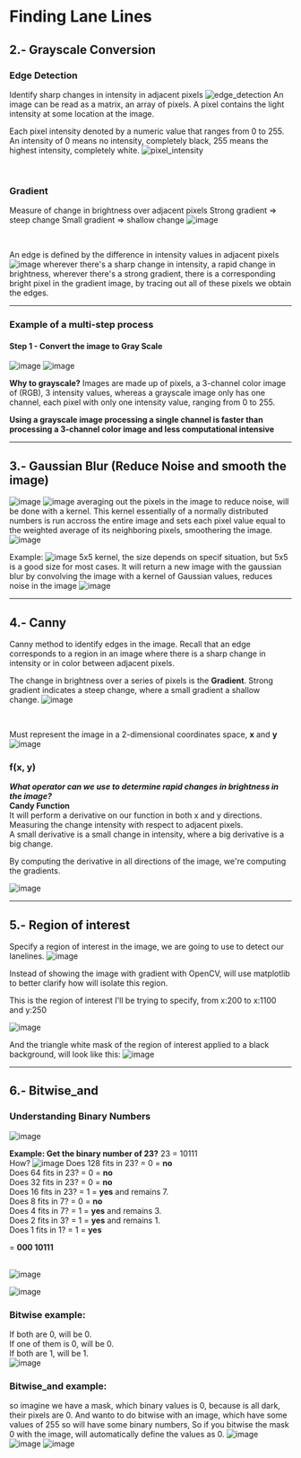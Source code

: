 # Finding Lane Lines
## 2.- Grayscale Conversion
### Edge Detection
Identify sharp changes in intensity in adjacent pixels
![edge_detection](/computer-vision/static/MD/edge_detection.png)
An image can be read as a matrix, an array of pixels.
A pixel contains the light intensity at some location at the image.

Each pixel intensity denoted by a numeric value that ranges from 0 to 255.
An intensity of 0 means no intensity, completely black,
255 means the highest intensity, completely white.
![pixel_intensity](/computer-vision/static/MD/pixel_intensity.png)

<br>

### Gradient
Measure of change in brightness over adjacent pixels
Strong gradient => steep change
Small gradient => shallow change
![image](/computer-vision/static/MD/gradient.png)

<br>

An edge is defined by the difference in intensity values in adjacent pixels 
![image](/computer-vision/static/MD/original-to-gradient.png)
wherever there's a sharp change in intensity, a rapid change in brightness, wherever there's a strong gradient, there is a corresponding bright pixel in the gradient image, by tracing out all of these pixels we obtain the edges.

---

### Example of a multi-step process
#### Step 1 - Convert the image to Gray Scale
![image](/computer-vision/static/test_lane_02.png)
![image](/computer-vision/static/MD/original-to-gray-scale.png)

**Why to grayscale?**
Images are made up of pixels, a 3-channel color image of (RGB), 3 intensity values, whereas a grayscale image only has one channel, each pixel with only one intensity value, ranging from 0 to 255.

**Using a grayscale image processing a single channel is faster than processing a 3-channel color image and less computational intensive**

---
## 3.- Gaussian Blur (Reduce Noise and smooth the image)
![image](/computer-vision/static/MD/gaussian-example.png)
![image](/computer-vision/static/MD/grayscale-image-pixels.png)
averaging out the pixels in the image to reduce noise, will be done with a kernel.
This kernel essentially of a normally distributed numbers is run accross the entire image and sets each pixel value equal to the weighted average of its neighboring pixels, smoothering the image.
![image](/computer-vision/static/MD/kernel.png)

Example:
![image](/computer-vision/static/MD/gaussian-kernel.png)
5x5 kernel, the size depends on specif situation, but 5x5 is a good size for most cases.
It will return a new image with the gaussian blur by convolving the image with a kernel of Gaussian values, reduces noise in the image
![image](/computer-vision/static/MD/gaussian-kernel-02.png)

---

## 4.- Canny
Canny method to identify edges in the image.
Recall that an edge corresponds to a region in an image where there is a sharp change in intensity or in color between adjacent pixels.

The change in brightness over a series of pixels is the **Gradient**.
Strong gradient indicates a steep change, where a small gradient a shallow change. 
![image](/computer-vision/static/MD/gradient-change.png)

<br>

Must represent the image in a 2-dimensional coordinates space, **x** and **y**
![image](/computer-vision/static/MD/x%20and%20y%20in%20gradient.png)

### f(x, y)
___What operator can we use to determine rapid changes in brightness in the image?___
<br>
**Candy Function**
<br>
It will perform a derivative on our function in both x and y directions.
Measuring the change intensity with respect to adjacent pixels. <br>
A small derivative is a small change in intensity, where a big derivative is a big change. <br>

By computing the derivative in all directions of the image, we're computing the gradients.

![image](/computer-vision/static/MD/canny_function_example.png)

---

## 5.-  Region of interest
Specify a region of interest in the image, we are going to use to detect our lanelines.
![image](/computer-vision/static/MD/region_of_interest.png)

Instead of showing the image with gradient with OpenCV, will use matplotlib to better clarify how will isolate this region.

This is the region of interest I'll be trying to specify, from x:200 to x:1100 and y:250

![image](/computer-vision/static/MD/region_to_draw.png)

And the triangle white mask of the region of interest applied to a black background, will look like this:
![image](/computer-vision/static/MD/triangle_white_mask.png)

---

## 6.- Bitwise_and
### Understanding Binary Numbers
![image](/computer-vision/static/MD/binary_numbers_and_equivalents.png)

**Example: Get the binary number of 23?**
23 = 10111 <br>
How?
![image](/computer-vision/static/MD/23_to_binary.png)
Does 128 fits in 23? = 0 = **no** <br>
Does 64 fits in 23? = 0 = **no** <br>
Does 32 fits in 23? = 0 = **no** <br>
Does 16 fits in 23? = 1 = **yes** and remains 7. <br>
Does 8 fits in 7? = 0 = **no**<br>
Does 4 fits in 7? = 1 = **yes** and remains 3. <br>
Does 2 fits in 3? = 1 = **yes** and remains 1. <br>
Does 1 fits in 1? = 1 = **yes** <br>

= **000 10111**
<br><br>

![image](/computer-vision/static/MD/0_and_255_in_region_of_interest.png)

![image](/computer-vision/static/MD/255_to_binary.png)

### Bitwise example:
If both are 0, will be 0. <br>
If one of them is 0, will be 0. <br>
If both are 1, will be 1. <br>
![image](/computer-vision/static/MD/bitwise_example.png)

### Bitwise_and example:
so imagine we have a mask, which binary values is 0, because is all dark, their pixels are 0.
And wanto to do bitwise with an image, which have some values of 255 so will have some binary numbers,
So if you bitwise the mask 0 with the image, will automatically define the values as 0.
![image](/computer-vision/static/MD/bitwise_and.png)
![image](/computer-vision/static/MD/bitwise_and_0.png)
![image](/computer-vision/static/MD/bitwise_and_1.png)
